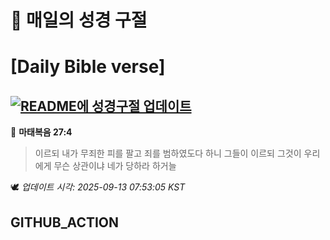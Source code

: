 # 🙏 매일의 성경 구절
# [Daily Bible verse]
## [![README에 성경구절 업데이트](https://github.com/DONGSUKA/first_test/actions/workflows/update-readme-bible.yml/badge.svg)](https://github.com/DONGSUKA/first_test/actions/workflows/update-readme-bible.yml)
<!-- START_BIBLE_VERSE -->
📖 **마태복음 27:4**
> 이르되 내가 무죄한 피를 팔고 죄를 범하였도다 하니 그들이 이르되 그것이 우리에게 무슨 상관이냐 네가 당하라 하거늘

🕊️ _업데이트 시각: 2025-09-13 07:53:05 KST_
  <!-- END_BIBLE_VERSE -->
## GITHUB_ACTION
